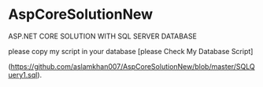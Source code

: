 # AspCoreSolutionNew
ASP.NET CORE SOLUTION WITH SQL SERVER DATABASE






please copy my script in your database [please Check My Database Script]

(https://github.com/aslamkhan007/AspCoreSolutionNew/blob/master/SQLQuery1.sql).

